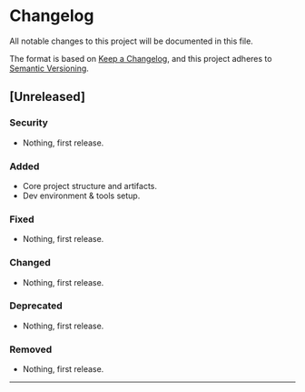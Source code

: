 # Changelog

All notable changes to this project will be documented in this file.

The format is based on [Keep a Changelog](https://keepachangelog.com/en/1.1.0/),
and this project adheres to [Semantic Versioning](https://semver.org/spec/v2.0.0.html).

## [Unreleased]

### Security

- Nothing, first release.

### Added

- Core project structure and artifacts.
- Dev environment & tools setup.

### Fixed

- Nothing, first release.

### Changed

- Nothing, first release.

### Deprecated

- Nothing, first release.

### Removed

- Nothing, first release.

----
